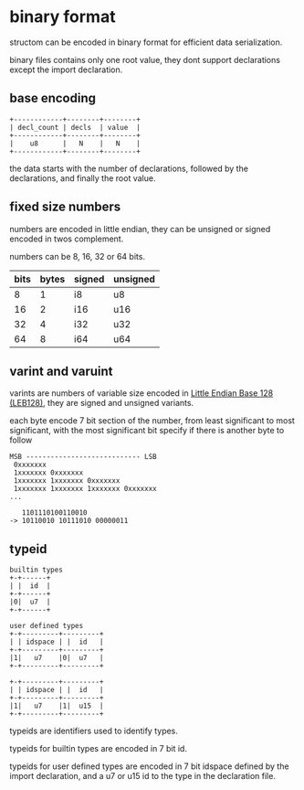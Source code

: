 # binary format
structom can be encoded in binary format for efficient data serialization.

binary files contains only one root value, they dont support declarations except the import declaration.

## base encoding
```
+------------+--------+--------+
| decl_count | decls  | value  |
+------------+--------+--------+
|    u8      |   N    |   N    |
+------------+--------+--------+
```
the data starts with the number of declarations, followed by the declarations, and finally the root value.

## fixed size numbers
numbers are encoded in little endian, they can be unsigned or signed encoded in twos complement.

numbers can be 8, 16, 32 or 64 bits.

bits | bytes | signed | unsigned
---- | ----- | ------ | --------
8    | 1     | i8     | u8
16   | 2     | i16    | u16
32   | 4     | i32    | u32
64   | 8     | i64    | u64

## varint and varuint
varints are numbers of variable size encoded in [Little Endian Base 128 (LEB128)](https://en.wikipedia.org/wiki/LEB128), they are signed and unsigned variants. 

each byte encode 7 bit section of the number, from least significant to most significant, with the most significant bit specify if there is another byte to follow

```
MSB ---------------------------- LSB
 0xxxxxxx
 1xxxxxxx 0xxxxxxx
 1xxxxxxx 1xxxxxxx 0xxxxxxx
 1xxxxxxx 1xxxxxxx 1xxxxxxx 0xxxxxxx
...

   1101110100110010
-> 10110010 10111010 00000011
```

## typeid
```
builtin types
+-+------+
| |  id  |
+-+------+
|0|  u7  |
+-+------+

user defined types
+-+---------+---------+
| | idspace | |  id   |
+-+---------+---------+
|1|   u7    |0|  u7   |
+-+---------+---------+

+-+---------+---------+
| | idspace | |  id   |
+-+---------+---------+
|1|   u7    |1|  u15  |
+-+---------+---------+
```
typeids are identifiers used to identify types.

typeids for builtin types are encoded in 7 bit id.

typeids for user defined types are encoded in 7 bit idspace defined by the import declaration, and a u7 or u15 id to the type in the declaration file.